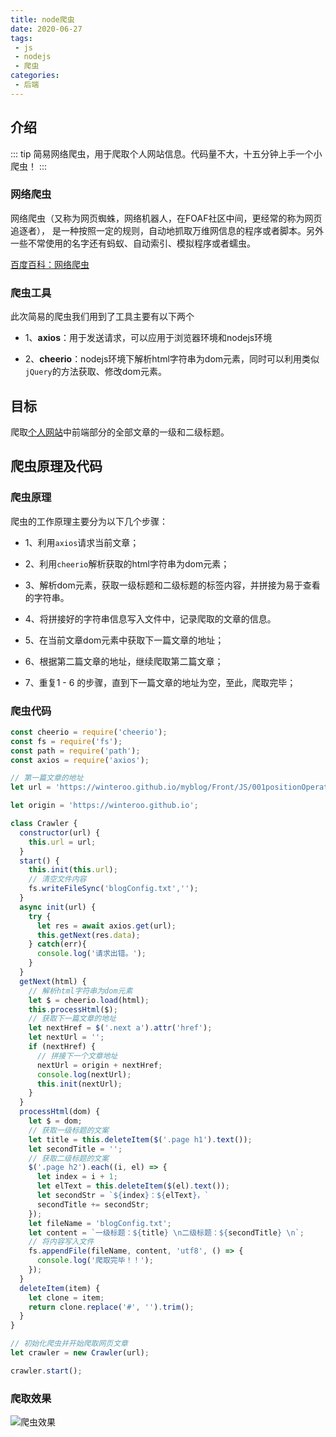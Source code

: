 ```yaml
---
title: node爬虫
date: 2020-06-27
tags:
 - js
 - nodejs
 - 爬虫
categories:
 - 后端
---
```

## 介绍
::: tip
简易网络爬虫，用于爬取个人网站信息。代码量不大，十五分钟上手一个小爬虫！
:::

<!-- more -->

<github-corner></github-corner>

### 网络爬虫

网络爬虫（又称为网页蜘蛛，网络机器人，在FOAF社区中间，更经常的称为网页追逐者），
是一种按照一定的规则，自动地抓取万维网信息的程序或者脚本。另外一些不常使用的名字还有蚂蚁、自动索引、模拟程序或者蠕虫。

[百度百科：网络爬虫](https://baike.baidu.com/item/%E7%BD%91%E7%BB%9C%E7%88%AC%E8%99%AB/5162711?fr=aladdin)

### 爬虫工具

此次简易的爬虫我们用到了工具主要有以下两个

* 1、**axios**：用于发送请求，可以应用于浏览器环境和nodejs环境

* 2、**cheerio**：nodejs环境下解析html字符串为dom元素，同时可以利用类似`jQuery`的方法获取、修改dom元素。

## 目标

爬取[个人网站](https://winteroo.github.io/myblog/)中前端部分的全部文章的一级和二级标题。

## 爬虫原理及代码

### 爬虫原理

爬虫的工作原理主要分为以下几个步骤：

* 1、利用`axios`请求当前文章；

* 2、利用`cheerio`解析获取的html字符串为dom元素；

* 3、解析dom元素，获取一级标题和二级标题的标签内容，并拼接为易于查看的字符串。

* 4、将拼接好的字符串信息写入文件中，记录爬取的文章的信息。

* 5、在当前文章dom元素中获取下一篇文章的地址；

* 6、根据第二篇文章的地址，继续爬取第二篇文章；

* 7、重复1 - 6 的步骤，直到下一篇文章的地址为空，至此，爬取完毕；


### 爬虫代码

```js
const cheerio = require('cheerio');
const fs = require('fs');
const path = require('path');
const axios = require('axios');

// 第一篇文章的地址
let url = 'https://winteroo.github.io/myblog/Front/JS/001positionOperation.html';

let origin = 'https://winteroo.github.io';

class Crawler {
  constructor(url) {
    this.url = url;
  }
  start() {
    this.init(this.url);
    // 清空文件内容
    fs.writeFileSync('blogConfig.txt','');
  }
  async init(url) {
    try {
      let res = await axios.get(url);
      this.getNext(res.data);
    } catch(err){
      console.log('请求出错。');
    }
  }
  getNext(html) {
    // 解析html字符串为dom元素
    let $ = cheerio.load(html);
    this.processHtml($);
    // 获取下一篇文章的地址
    let nextHref = $('.next a').attr('href');
    let nextUrl = '';
    if (nextHref) {
      // 拼接下一个文章地址
      nextUrl = origin + nextHref;
      console.log(nextUrl);
      this.init(nextUrl);
    }
  }
  processHtml(dom) {
    let $ = dom;
    // 获取一级标题的文案
    let title = this.deleteItem($('.page h1').text());
    let secondTitle = '';
    // 获取二级标题的文案
    $('.page h2').each((i, el) => {
      let index = i + 1;
      let elText = this.deleteItem($(el).text());
      let secondStr = `${index}：${elText}，`
      secondTitle += secondStr;
    });
    let fileName = 'blogConfig.txt';
    let content = `一级标题：${title} \n二级标题：${secondTitle} \n`;
    // 将内容写入文件
    fs.appendFile(fileName, content, 'utf8', () => {
      console.log('爬取完毕！！');
    });
  }
  deleteItem(item) {
    let clone = item;
    return clone.replace('#', '').trim();
  }
}

// 初始化爬虫并开始爬取网页文章
let crawler = new Crawler(url);

crawler.start();

```
### 爬取效果

![爬虫效果](~@Backend/Nodejs/images/crawler.png)
